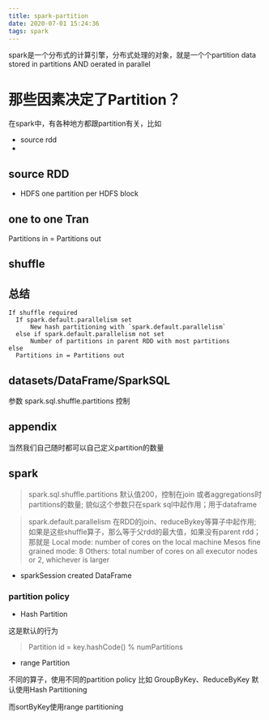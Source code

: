 ```yaml
---
title: spark-partition
date: 2020-07-01 15:24:36
tags: spark
---
```


spark是一个分布式的计算引擎，分布式处理的对象，就是一个个partition
data stored in partitions AND oerated in parallel


# 那些因素决定了Partition？

在spark中，有各种地方都跟partition有关，比如
- source rdd
- 

## source RDD
- HDFS
one partition per HDFS block

## one to one Tran

Partitions in = Partitions out

## shuffle



## 总结
```
If shuffle required
  If spark.default.parallelism set
      New hash partitioning with `spark.default.parallelism`
  else if spark.default.parallelism not set
      Number of partitions in parent RDD with most partitions
else
  Partitions in = Partitions out
```


## datasets/DataFrame/SparkSQL
参数 spark.sql.shuffle.partitions 控制


## appendix
当然我们自己随时都可以自己定义partition的数量


## spark

> spark.sql.shuffle.partitions  默认值200，控制在join 或者aggregations时partitions的数量; 貌似这个参数只在spark sql中起作用；用于dataframe

> spark.default.parallelism 在RDD的join、reduceBykey等算子中起作用; 如果是这些shuffle算子，那么等于父rdd的最大值，如果没有parent rdd；那就是 Local mode: number of cores on the local machine
Mesos fine grained mode: 8
Others: total number of cores on all executor nodes or 2, whichever is larger


- sparkSession created DataFrame 


### partition policy
- Hash Partition

这是默认的行为
> Partition id = key.hashCode() % numPartitions

- range Partition

不同的算子，使用不同的partition policy
比如 GroupByKey、ReduceByKey  默认使用Hash Partitioning

而sortByKey使用range partitioning


